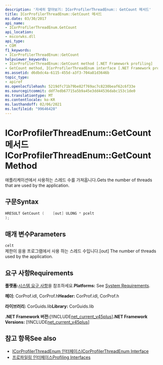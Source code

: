 ```yaml
---
description: '자세히 알아보기: ICorProfilerThreadEnum:: GetCount 메서드'
title: ICorProfilerThreadEnum::GetCount 메서드
ms.date: 03/30/2017
api_name:
- ICorProfilerThreadEnum.GetCount
api_location:
- mscorwks.dll
api_type:
- COM
f1_keywords:
- ICorProfilerThreadEnum::GetCount
helpviewer_keywords:
- ICorProfilerThreadEnum::GetCount method [.NET Framework profiling]
- GetCount method, ICorProfilerThreadEnum interface [.NET Framework profiling]
ms.assetid: d6dbdc4a-6115-455d-a3f3-704a81d3646b
topic_type:
- apiref
ms.openlocfilehash: 5219dfc71b79be82f769ac7c8230beaf62c6f33e
ms.sourcegitcommit: ddf7edb67715a5b9a45e3dd44536dabc153c1de0
ms.translationtype: MT
ms.contentlocale: ko-KR
ms.lasthandoff: 02/06/2021
ms.locfileid: "99646428"
---
```

# <a name="icorprofilerthreadenumgetcount-method"></a><span data-ttu-id="f86b7-103">ICorProfilerThreadEnum::GetCount 메서드</span><span class="sxs-lookup"><span data-stu-id="f86b7-103">ICorProfilerThreadEnum::GetCount Method</span></span>

<span data-ttu-id="f86b7-104">애플리케이션에서 사용하는 스레드 수를 가져옵니다.</span><span class="sxs-lookup"><span data-stu-id="f86b7-104">Gets the number of threads that are used by the application.</span></span>  
  
## <a name="syntax"></a><span data-ttu-id="f86b7-105">구문</span><span class="sxs-lookup"><span data-stu-id="f86b7-105">Syntax</span></span>  
  
```cpp  
HRESULT GetCount (    [out] ULONG * pcelt  
);  
```  
  
## <a name="parameters"></a><span data-ttu-id="f86b7-106">매개 변수</span><span class="sxs-lookup"><span data-stu-id="f86b7-106">Parameters</span></span>  

 `celt`  
 <span data-ttu-id="f86b7-107">제한이 응용 프로그램에서 사용 하는 스레드 수입니다.</span><span class="sxs-lookup"><span data-stu-id="f86b7-107">[out] The number of threads used by the application.</span></span>  
  
## <a name="requirements"></a><span data-ttu-id="f86b7-108">요구 사항</span><span class="sxs-lookup"><span data-stu-id="f86b7-108">Requirements</span></span>  

 <span data-ttu-id="f86b7-109">**플랫폼:**[시스템 요구 사항](../../get-started/system-requirements.md)을 참조하세요.</span><span class="sxs-lookup"><span data-stu-id="f86b7-109">**Platforms:** See [System Requirements](../../get-started/system-requirements.md).</span></span>  
  
 <span data-ttu-id="f86b7-110">**헤더:** CorProf.idl, CorProf.h</span><span class="sxs-lookup"><span data-stu-id="f86b7-110">**Header:** CorProf.idl, CorProf.h</span></span>  
  
 <span data-ttu-id="f86b7-111">**라이브러리:** CorGuids.lib</span><span class="sxs-lookup"><span data-stu-id="f86b7-111">**Library:** CorGuids.lib</span></span>  
  
 <span data-ttu-id="f86b7-112">**.NET Framework 버전:**[!INCLUDE[net_current_v45plus](../../../../includes/net-current-v45plus-md.md)]</span><span class="sxs-lookup"><span data-stu-id="f86b7-112">**.NET Framework Versions:** [!INCLUDE[net_current_v45plus](../../../../includes/net-current-v45plus-md.md)]</span></span>  
  
## <a name="see-also"></a><span data-ttu-id="f86b7-113">참고 항목</span><span class="sxs-lookup"><span data-stu-id="f86b7-113">See also</span></span>

- [<span data-ttu-id="f86b7-114">ICorProfilerThreadEnum 인터페이스</span><span class="sxs-lookup"><span data-stu-id="f86b7-114">ICorProfilerThreadEnum Interface</span></span>](icorprofilerthreadenum-interface.md)
- [<span data-ttu-id="f86b7-115">프로파일링 인터페이스</span><span class="sxs-lookup"><span data-stu-id="f86b7-115">Profiling Interfaces</span></span>](profiling-interfaces.md)
